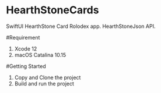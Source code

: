 # HearthStoneCards
SwiftUI HearthStone Card Rolodex app. HearthStoneJson API.

#Requirement

1. Xcode 12
2. macOS Catalina 10.15

#Getting Started

1. Copy and Clone the project
2. Build and run the project
